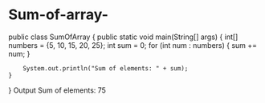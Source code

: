 # Sum-of-array-
public class SumOfArray {
    public static void main(String[] args) {
        int[] numbers = {5, 10, 15, 20, 25};
        int sum = 0;
        for (int num : numbers) {
            sum += num;
        }

        System.out.println("Sum of elements: " + sum);
    }
}
Output 
Sum of elements: 75
